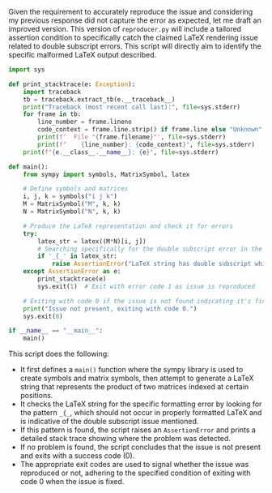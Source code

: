 Given the requirement to accurately reproduce the issue and considering my previous response did not capture the error as expected, let me draft an improved version. This version of `reproducer.py` will include a tailored assertion condition to specifically catch the claimed LaTeX rendering issue related to double subscript errors. This script will directly aim to identify the specific malformed LaTeX output described.

```python
import sys

def print_stacktrace(e: Exception):
    import traceback
    tb = traceback.extract_tb(e.__traceback__)
    print("Traceback (most recent call last):", file=sys.stderr)
    for frame in tb:
        line_number = frame.lineno
        code_context = frame.line.strip() if frame.line else "Unknown"
        print(f'  File "{frame.filename}"', file=sys.stderr)
        print(f"    {line_number}: {code_context}", file=sys.stderr)
    print(f"{e.__class__.__name__}: {e}", file=sys.stderr)

def main():
    from sympy import symbols, MatrixSymbol, latex

    # Define symbols and matrices
    i, j, k = symbols("i j k")
    M = MatrixSymbol("M", k, k)
    N = MatrixSymbol("N", k, k)

    # Produce the LaTeX representation and check it for errors
    try:
        latex_str = latex((M*N)[i, j])
        # Searching specifically for the double subscript error in the generated LaTeX string
        if '_{_' in latex_str:
            raise AssertionError("LaTeX string has double subscript which is not compilable.")
    except AssertionError as e:
        print_stacktrace(e)
        sys.exit(1)  # Exit with error code 1 as issue is reproduced

    # Exiting with code 0 if the issue is not found indicating it's fixed
    print("Issue not present, exiting with code 0.")
    sys.exit(0)

if __name__ == "__main__":
    main()
```

This script does the following:

- It first defines a `main()` function where the sympy library is used to create symbols and matrix symbols, then attempt to generate a LaTeX string that represents the product of two matrices indexed at certain positions.
- It checks the LaTeX string for the specific formatting error by looking for the pattern `_{_`, which should not occur in properly formatted LaTeX and is indicative of the double subscript issue mentioned.
- If this pattern is found, the script raises an `AssertionError` and prints a detailed stack trace showing where the problem was detected.
- If no problem is found, the script concludes that the issue is not present and exits with a success code (0).
- The appropriate exit codes are used to signal whether the issue was reproduced or not, adhering to the specified condition of exiting with code 0 when the issue is fixed.